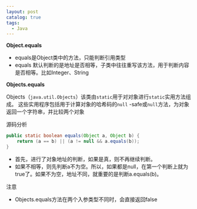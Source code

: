 ```yaml
---
layout: post
catalog: true
tags:
  - Java
---
```




**Object.equals**

- equals是Object类中的方法，只能判断引用类型
- equals 默认判断的是地址是否相等，子类中往往重写该方法，用于判断内容是否相等。比如Integer、String

**Objects.equals**

Objects（`java.util.Objects`）该类由`static`用于对对象进行`static`实用方法组成。 这些实用程序包括用于计算对象的哈希码的`null` -safe或`null`方法，为对象返回一个字符串，并比较两个对象

源码分析

```java
public static boolean equals(Object a, Object b) {
	return (a == b) || (a != null && a.equals(b));
}
```

-   首先，进行了对象地址的判断，如果是真，则不再继续判断。
-   如果不相等，则先判断a不为空。所以，如果都是null，在第一个判断上就为true了。如果不为空，地址不同，就重要的是判断a.equals(b)。

注意
- Objects.equals方法在两个入参类型不同时，会直接返回false
